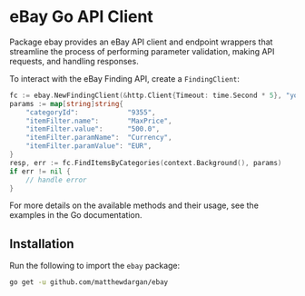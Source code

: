 # eBay Go API Client

Package ebay provides an eBay API client and endpoint wrappers
that streamline the process of performing parameter validation,
making API requests, and handling responses.

To interact with the eBay Finding API, create a `FindingClient`:

```go
fc := ebay.NewFindingClient(&http.Client{Timeout: time.Second * 5}, "your_app_id")
params := map[string]string{
    "categoryId":            "9355",
    "itemFilter.name":       "MaxPrice",
    "itemFilter.value":      "500.0",
    "itemFilter.paramName":  "Currency",
    "itemFilter.paramValue": "EUR",
}
resp, err := fc.FindItemsByCategories(context.Background(), params)
if err != nil {
    // handle error
}
```

For more details on the available methods and their usage,
see the examples in the Go documentation.

## Installation

Run the following to import the `ebay` package:

```sh
go get -u github.com/matthewdargan/ebay
```
